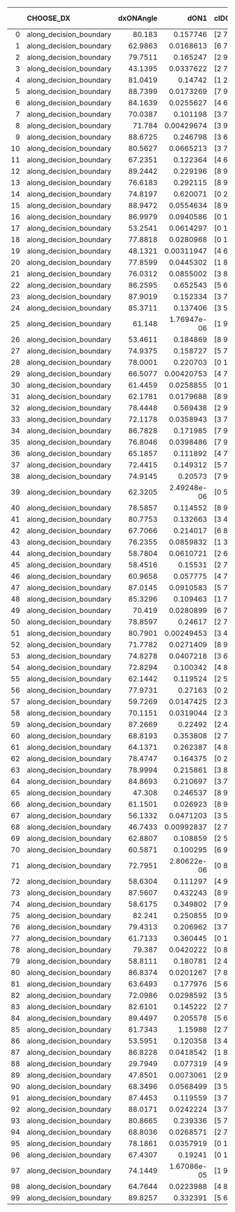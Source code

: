 |    | CHOOSE_DX               |   dxONAngle |        dON1 | cIDON1   |   dON_patch_1 |   nTON |         dON |   dxOFFAngle |       dOFF1 | cIDOFF1   |   dOFF_patch_1 |   nTOFF |        dOFF | SUCCESS   |   nExp |   dual_point_id |   subpoint_time_seconds |   total_execution_time |        logp |       dOFF/dON | Vote dOFF>dON   |
|---:|:------------------------|------------:|------------:|:---------|--------------:|-------:|------------:|-------------:|------------:|:----------|---------------:|--------:|------------:|:----------|-------:|----------------:|------------------------:|-----------------------:|------------:|---------------:|:----------------|
|  0 | along_decision_boundary |     80.183  | 0.157746    | [2 7]    |   0.157746    |      1 | 0.157746    |      80.9175 | 0.034214    | [2 7]     |    0.034214    |       1 | 0.034214    | False     |      1 |               1 |                2.28669  |                2.623   |  0          |     0.216893   | False           |
|  1 | along_decision_boundary |     62.9863 | 0.0168613   | [6 7]    |   0.0168613   |      1 | 0.0168613   |      72.254  | 0.107304    | [6 7]     |    0.107304    |       1 | 0.107304    | True      |      2 |               4 |                1.51483  |                5.82696 | -0.5        |     6.3639     | True            |
|  2 | along_decision_boundary |     79.7511 | 0.165247    | [2 9]    |   0.165247    |      1 | 0.165247    |      67.3669 | 0.0403052   | [2 9]     |    0.0403052   |       1 | 0.0403052   | False     |      3 |               8 |                1.86171  |               12.1666  | -0          |     0.24391    | False           |
|  3 | along_decision_boundary |     43.1395 | 0.0337622   | [2 7]    |   0.0337622   |      1 | 0.0337622   |      68.9454 | 0.120803    | [2 7]     |    0.120803    |       1 | 0.120803    | True      |      4 |               9 |                1.58237  |               13.7599  | -0.166667   |     3.57804    | True            |
|  4 | along_decision_boundary |     81.0419 | 0.14742     | [1 2]    |   0.14742     |      1 | 0.14742     |      83.3719 | 0.14302     | [0 2]     |    0.14302     |       1 | 0.14302     | False     |      5 |              13 |                2.44505  |               20.0881  | -0          |     0.970152   | False           |
|  5 | along_decision_boundary |     88.7399 | 0.0173269   | [7 9]    |   0.0173269   |      1 | 0.0173269   |      84.9363 | 0.0710332   | [7 9]     |    0.0710332   |       1 | 0.0710332   | True      |      6 |              17 |                1.07513  |               28.0291  | -0.1        |     4.0996     | True            |
|  6 | along_decision_boundary |     84.1639 | 0.0255627   | [4 6]    |   0.0255627   |      1 | 0.0255627   |      89.8096 | 0.0597819   | [4 6]     |    0.0597819   |       1 | 0.0597819   | True      |      7 |              21 |                1.241    |               37.2958  | -0          |     2.33863    | True            |
|  7 | along_decision_boundary |     70.0387 | 0.101198    | [3 7]    |   0.101198    |      1 | 0.101198    |      67.0767 | 0.226215    | [3 7]     |    0.226215    |       1 | 0.226215    | True      |      8 |              27 |                2.79207  |               45.7813  | -0.0714286  |     2.23536    | True            |
|  8 | along_decision_boundary |     71.784  | 0.00429674  | [3 9]    |   0.00429674  |      1 | 0.00429674  |      69.2868 | 0.263698    | [3 9]     |    0.263698    |       1 | 0.263698    | True      |      9 |              31 |                2.67026  |               52.0086  | -0.25       |    61.3716     | True            |
|  9 | along_decision_boundary |     88.6725 | 0.246798    | [3 6]    |   0.246798    |      1 | 0.246798    |      59.6073 | 0.177805    | [3 6]     |    0.177805    |       1 | 0.177805    | False     |     10 |              32 |                5.57402  |               57.5916  | -0.5        |     0.720449   | False           |
| 10 | along_decision_boundary |     80.5627 | 0.0665213   | [3 7]    |   0.0665213   |      1 | 0.0665213   |      66.8583 | 0.411651    | [3 7]     |    0.411651    |       1 | 0.411651    | True      |     11 |              33 |                2.61899  |               60.2175  | -0.2        |     6.18826    | True            |
| 11 | along_decision_boundary |     67.2351 | 0.122364    | [4 6]    |   0.122364    |      1 | 0.122364    |      68.9575 | 0.0260048   | [4 6]     |    0.0260048   |       1 | 0.0260048   | False     |     12 |              34 |                1.11452  |               61.339   | -0.409091   |     0.21252    | False           |
| 12 | along_decision_boundary |     89.2442 | 0.229196    | [8 9]    |   0.229196    |      1 | 0.229196    |      71.5079 | 0.411598    | [8 9]     |    0.411598    |       1 | 0.411598    | True      |     13 |              38 |                6.04     |               68.5877  | -0.166667   |     1.79584    | True            |
| 13 | along_decision_boundary |     76.6183 | 0.292115    | [8 9]    |   0.292115    |      1 | 0.292115    |      74.3793 | 0.275651    | [8 9]     |    0.275651    |       1 | 0.275651    | False     |     14 |              39 |                4.07483  |               72.6695  | -0.346154   |     0.943636   | False           |
| 14 | along_decision_boundary |     74.8197 | 0.620071    | [0 2]    |   0.620071    |      1 | 0.620071    |      70.789  | 0.055032    | [1 2]     |    0.055032    |       1 | 0.055032    | False     |     15 |              40 |                3.06236  |               75.7358  | -0.142857   |     0.0887511  | False           |
| 15 | along_decision_boundary |     88.9472 | 0.0554634   | [8 9]    |   0.0554634   |      1 | 0.0554634   |      76.991  | 0.425821    | [8 9]     |    0.425821    |       1 | 0.425821    | True      |     16 |              42 |                3.73303  |               81.6462  | -0.0333333  |     7.6775     | True            |
| 16 | along_decision_boundary |     86.9979 | 0.0940586   | [0 1]    |   0.0940586   |      1 | 0.0940586   |      82.3472 | 0.04035     | [0 1]     |    0.04035     |       1 | 0.04035     | False     |     17 |              43 |                1.46996  |               83.1232  | -0.125      |     0.428988   | False           |
| 17 | along_decision_boundary |     53.2541 | 0.0614297   | [0 1]    |   0.0614297   |      1 | 0.0614297   |      60.4522 | 0.0455875   | [0 1]     |    0.0455875   |       1 | 0.0455875   | False     |     18 |              47 |                2.01273  |               91.6025  | -0.0294118  |     0.742109   | False           |
| 18 | along_decision_boundary |     77.8818 | 0.0280968   | [0 1]    |   0.0280968   |      1 | 0.0280968   |      78.0109 | 0.0173923   | [0 1]     |    0.0173923   |       1 | 0.0173923   | False     |     19 |              48 |                1.40659  |               93.0175  | -0          |     0.619015   | False           |
| 19 | along_decision_boundary |     48.1321 | 0.00311947  | [4 6]    |   0.00311947  |      1 | 0.00311947  |      60.0247 | 0.871502    | [4 6]     |    0.871502    |       1 | 0.871502    | True      |     20 |              49 |                6.01051  |               99.034   | -0.0263158  |   279.375      | True            |
| 20 | along_decision_boundary |     77.8599 | 0.0445302   | [1 8]    |   0.0445302   |      1 | 0.0445302   |      78.9731 | 0.0774362   | [0 8]     |    0.0774362   |       1 | 0.0774362   | True      |     21 |              51 |                1.68125  |              101.971   | -0          |     1.73896    | True            |
| 21 | along_decision_boundary |     76.0312 | 0.0855002   | [3 8]    |   0.0855002   |      1 | 0.0855002   |      84.6679 | 0.0334105   | [3 8]     |    0.0334105   |       1 | 0.0334105   | False     |     22 |              52 |                1.91119  |              103.89    | -0.0238095  |     0.390765   | False           |
| 22 | along_decision_boundary |     86.2595 | 0.652543    | [5 6]    |   0.652543    |      1 | 0.652543    |      50.3343 | 0.382364    | [5 6]     |    0.382364    |       1 | 0.382364    | False     |     23 |              54 |                8.06617  |              116.022   | -0          |     0.58596    | False           |
| 23 | along_decision_boundary |     87.9019 | 0.152334    | [3 7]    |   0.152334    |      1 | 0.152334    |      81.8064 | 0.0260187   | [3 7]     |    0.0260187   |       1 | 0.0260187   | False     |     24 |              61 |                2.25422  |              130.171   | -0.0217391  |     0.170801   | False           |
| 24 | along_decision_boundary |     85.3711 | 0.137406    | [3 5]    |   0.137406    |      1 | 0.137406    |      80.0219 | 0.125364    | [3 5]     |    0.125364    |       1 | 0.125364    | False     |     25 |              63 |                2.0837   |              134.868   | -0.0833333  |     0.912366   | False           |
| 25 | along_decision_boundary |     61.148  | 1.76947e-06 | [1 9]    |   1.76947e-06 |      1 | 1.76947e-06 |      77.5178 | 0.0050033   | [0 9]     |    0.0050033   |       1 | 0.0050033   | True      |     26 |              66 |                1.032    |              135.993   | -0.18       |  2827.58       | True            |
| 26 | along_decision_boundary |     53.4611 | 0.184869    | [8 9]    |   0.184869    |      1 | 0.184869    |      51.7605 | 0.0326476   | [8 9]     |    0.0326476   |       1 | 0.0326476   | False     |     27 |              73 |                2.58234  |              140.544   | -0.0769231  |     0.176598   | False           |
| 27 | along_decision_boundary |     74.9375 | 0.158727    | [5 7]    |   0.158727    |      1 | 0.158727    |      75.368  | 0.227313    | [5 7]     |    0.227313    |       1 | 0.227313    | True      |     28 |              74 |                3.1704   |              143.723   | -0.166667   |     1.4321     | True            |
| 28 | along_decision_boundary |     78.0001 | 0.220703    | [0 1]    |   0.220703    |      1 | 0.220703    |      71.6592 | 0.0273565   | [0 1]     |    0.0273565   |       1 | 0.0273565   | False     |     29 |              75 |                2.8441   |              146.573   | -0.0714286  |     0.123952   | False           |
| 29 | along_decision_boundary |     66.5077 | 0.00420753  | [4 7]    |   0.00420753  |      1 | 0.00420753  |      73.7004 | 0.0255295   | [4 7]     |    0.0255295   |       1 | 0.0255295   | True      |     30 |              77 |                1.63524  |              148.277   | -0.155172   |     6.06758    | True            |
| 30 | along_decision_boundary |     61.4459 | 0.0258855   | [0 1]    |   0.0258855   |      1 | 0.0258855   |      61.3169 | 0.299434    | [0 1]     |    0.299434    |       1 | 0.299434    | True      |     31 |              79 |                3.35559  |              153.545   | -0.0666667  |    11.5676     | True            |
| 31 | along_decision_boundary |     62.1781 | 0.0179688   | [8 9]    |   0.0179688   |      1 | 0.0179688   |      72.6782 | 0.0741705   | [8 9]     |    0.0741705   |       1 | 0.0741705   | True      |     32 |              80 |                2.26635  |              155.821   | -0.016129   |     4.12774    | True            |
| 32 | along_decision_boundary |     78.4448 | 0.569438    | [2 9]    |   0.569438    |      1 | 0.569438    |      65.6957 | 0.279289    | [2 9]     |    0.279289    |       1 | 0.279289    | False     |     33 |              81 |                4.79807  |              160.63    | -0          |     0.490464   | False           |
| 33 | along_decision_boundary |     72.1178 | 0.0358943   | [3 7]    |   0.0358943   |      1 | 0.0358943   |      69.494  | 0.0594679   | [3 7]     |    0.0594679   |       1 | 0.0594679   | True      |     34 |              82 |                2.95013  |              163.585   | -0.0151515  |     1.65675    | True            |
| 34 | along_decision_boundary |     86.7828 | 0.171985    | [7 9]    |   0.171985    |      1 | 0.171985    |      85.4822 | 0.201558    | [7 9]     |    0.201558    |       1 | 0.201558    | True      |     35 |              83 |                4.21581  |              167.807   | -0          |     1.17195    | True            |
| 35 | along_decision_boundary |     76.8046 | 0.0398486   | [7 9]    |   0.0398486   |      1 | 0.0398486   |      86.6239 | 0.0310553   | [7 9]     |    0.0310553   |       1 | 0.0310553   | False     |     36 |              85 |                1.20091  |              170.232   | -0.0142857  |     0.779332   | False           |
| 36 | along_decision_boundary |     65.1857 | 0.111892    | [4 7]    |   0.111892    |      1 | 0.111892    |      69.6512 | 0.20793     | [4 7]     |    0.20793     |       1 | 0.20793     | True      |     37 |              86 |                3.76893  |              174.009   | -0          |     1.85832    | True            |
| 37 | along_decision_boundary |     72.4415 | 0.149312    | [5 7]    |   0.149312    |      1 | 0.149312    |      77.2754 | 0.133349    | [5 7]     |    0.133349    |       1 | 0.133349    | False     |     38 |              89 |                1.72252  |              175.818   | -0.0135135  |     0.893091   | False           |
| 38 | along_decision_boundary |     74.9145 | 0.20573     | [7 9]    |   0.20573     |      1 | 0.20573     |      71.3154 | 0.154961    | [7 9]     |    0.154961    |       1 | 0.154961    | False     |     39 |              90 |                4.89371  |              180.719   | -0          |     0.753223   | False           |
| 39 | along_decision_boundary |     62.3205 | 2.49248e-06 | [0 5]    |   2.49248e-06 |      1 | 2.49248e-06 |      82.7467 | 0.0463553   | [1 5]     |    0.0463553   |       1 | 0.0463553   | True      |     40 |              92 |                1.28485  |              182.058   | -0.0128205  | 18598.1        | True            |
| 40 | along_decision_boundary |     78.5857 | 0.114552    | [8 9]    |   0.114552    |      1 | 0.114552    |      70.0955 | 0.559097    | [8 9]     |    0.559097    |       1 | 0.559097    | True      |     41 |              93 |                7.53008  |              189.594   | -0          |     4.88071    | True            |
| 41 | along_decision_boundary |     80.7753 | 0.132663    | [3 4]    |   0.132663    |      1 | 0.132663    |      71.8286 | 0.166176    | [3 4]     |    0.166176    |       1 | 0.166176    | True      |     42 |              96 |                1.80162  |              196.728   | -0.0121951  |     1.25262    | True            |
| 42 | along_decision_boundary |     67.7066 | 0.214017    | [6 8]    |   0.214017    |      1 | 0.214017    |      66.0116 | 0.077233    | [6 8]     |    0.077233    |       1 | 0.077233    | False     |     43 |              98 |                1.95615  |              198.738   | -0.047619   |     0.360873   | False           |
| 43 | along_decision_boundary |     76.2355 | 0.0859832   | [1 3]    |   0.0859832   |      1 | 0.0859832   |      86.9461 | 0.156639    | [0 3]     |    0.156639    |       1 | 0.156639    | True      |     44 |              99 |                3.83662  |              202.582   | -0.0116279  |     1.82173    | True            |
| 44 | along_decision_boundary |     58.7804 | 0.0610721   | [2 6]    |   0.0610721   |      1 | 0.0610721   |      78.8375 | 0.0385801   | [2 6]     |    0.0385801   |       1 | 0.0385801   | False     |     45 |             101 |                1.40337  |              204.049   | -0.0454545  |     0.631715   | False           |
| 45 | along_decision_boundary |     58.4516 | 0.15531     | [2 7]    |   0.15531     |      1 | 0.15531     |      67.8077 | 0.161925    | [2 7]     |    0.161925    |       1 | 0.161925    | True      |     46 |             102 |                3.58773  |              207.647   | -0.0111111  |     1.04259    | True            |
| 46 | along_decision_boundary |     60.9658 | 0.057775    | [4 7]    |   0.057775    |      1 | 0.057775    |      61.5483 | 0.150119    | [4 7]     |    0.150119    |       1 | 0.150119    | True      |     47 |             104 |                2.43029  |              212.871   | -0.0434783  |     2.59833    | True            |
| 47 | along_decision_boundary |     87.0145 | 0.0910583   | [5 7]    |   0.0910583   |      1 | 0.0910583   |      74.4698 | 0.0249861   | [5 7]     |    0.0249861   |       1 | 0.0249861   | False     |     48 |             105 |                1.29887  |              214.178   | -0.0957447  |     0.274396   | False           |
| 48 | along_decision_boundary |     85.3296 | 0.109463    | [1 7]    |   0.109463    |      1 | 0.109463    |      80.9172 | 0.107533    | [0 7]     |    0.107533    |       1 | 0.107533    | False     |     49 |             108 |                2.97714  |              223.871   | -0.0416667  |     0.982368   | False           |
| 49 | along_decision_boundary |     70.419  | 0.0280899   | [6 7]    |   0.0280899   |      1 | 0.0280899   |      77.0606 | 0.10038     | [6 7]     |    0.10038     |       1 | 0.10038     | True      |     50 |             110 |                3.89044  |              227.796   | -0.0102041  |     3.57354    | True            |
| 50 | along_decision_boundary |     78.8597 | 0.24617     | [2 7]    |   0.24617     |      1 | 0.24617     |      83.2451 | 0.044506    | [2 7]     |    0.044506    |       1 | 0.044506    | False     |     51 |             113 |                2.78577  |              237.941   | -0.04       |     0.180794   | False           |
| 51 | along_decision_boundary |     80.7901 | 0.00249453  | [3 4]    |   0.00249453  |      1 | 0.00249453  |      87.9308 | 0.0461565   | [3 4]     |    0.0461565   |       1 | 0.0461565   | True      |     52 |             114 |                2.2371   |              240.187   | -0.00980392 |    18.5031     | True            |
| 52 | along_decision_boundary |     71.7782 | 0.0271409   | [8 9]    |   0.0271409   |      1 | 0.0271409   |      84.1609 | 0.0115424   | [8 9]     |    0.0115424   |       1 | 0.0115424   | False     |     53 |             115 |                0.897579 |              241.092   | -0.0384615  |     0.425276   | False           |
| 53 | along_decision_boundary |     74.8278 | 0.0407218   | [3 6]    |   0.0407218   |      1 | 0.0407218   |      82.4398 | 0.325004    | [3 6]     |    0.325004    |       1 | 0.325004    | True      |     54 |             116 |                3.44336  |              244.543   | -0.00943396 |     7.98107    | True            |
| 54 | along_decision_boundary |     72.8294 | 0.100342    | [4 8]    |   0.100342    |      1 | 0.100342    |      67.7164 | 0.484159    | [4 8]     |    0.484159    |       1 | 0.484159    | True      |     55 |             117 |                2.04265  |              246.59    | -0.037037   |     4.82506    | True            |
| 55 | along_decision_boundary |     62.1442 | 0.119524    | [2 5]    |   0.119524    |      1 | 0.119524    |      84.8211 | 0.00799886  | [2 5]     |    0.00799886  |       1 | 0.00799886  | False     |     56 |             124 |                1.9822   |              255.508   | -0.0818182  |     0.0669228  | False           |
| 56 | along_decision_boundary |     77.9731 | 0.27163     | [0 2]    |   0.27163     |      1 | 0.27163     |      70.102  | 0.178729    | [1 2]     |    0.178729    |       1 | 0.178729    | False     |     57 |             126 |                4.45613  |              260.026   | -0.0357143  |     0.657989   | False           |
| 57 | along_decision_boundary |     59.7269 | 0.0147425   | [2 3]    |   0.0147425   |      1 | 0.0147425   |      66.4094 | 0.049532    | [2 3]     |    0.049532    |       1 | 0.049532    | True      |     58 |             129 |                1.37708  |              266.62    | -0.00877193 |     3.35981    | True            |
| 58 | along_decision_boundary |     70.1151 | 0.0319044   | [2 3]    |   0.0319044   |      1 | 0.0319044   |      78.5568 | 0.184703    | [2 3]     |    0.184703    |       1 | 0.184703    | True      |     59 |             130 |                2.73275  |              269.361   | -0.0344828  |     5.78926    | True            |
| 59 | along_decision_boundary |     87.2669 | 0.22492     | [2 4]    |   0.22492     |      1 | 0.22492     |      64.2661 | 0.00700132  | [2 4]     |    0.00700132  |       1 | 0.00700132  | False     |     60 |             132 |                2.59463  |              271.999   | -0.0762712  |     0.031128   | False           |
| 60 | along_decision_boundary |     68.8193 | 0.353808    | [2 7]    |   0.353808    |      1 | 0.353808    |      54.5395 | 0.0406811   | [2 7]     |    0.0406811   |       1 | 0.0406811   | False     |     61 |             134 |                4.04185  |              276.087   | -0.0333333  |     0.114981   | False           |
| 61 | along_decision_boundary |     64.1371 | 0.262387    | [4 8]    |   0.262387    |      1 | 0.262387    |      78.504  | 0.0261893   | [4 8]     |    0.0261893   |       1 | 0.0261893   | False     |     62 |             136 |                2.61273  |              281.024   | -0.00819672 |     0.0998117  | False           |
| 62 | along_decision_boundary |     78.4747 | 0.164375    | [0 2]    |   0.164375    |      1 | 0.164375    |      86.8041 | 0.0248432   | [1 2]     |    0.0248432   |       1 | 0.0248432   | False     |     63 |             138 |                1.7866   |              286.791   | -0          |     0.151138   | False           |
| 63 | along_decision_boundary |     78.9994 | 0.215861    | [3 8]    |   0.215861    |      1 | 0.215861    |      67.6162 | 0.00143724  | [3 8]     |    0.00143724  |       1 | 0.00143724  | False     |     64 |             139 |                2.06881  |              288.875   | -0.00793651 |     0.00665816 | False           |
| 64 | along_decision_boundary |     84.8693 | 0.210697    | [3 7]    |   0.210697    |      1 | 0.210697    |      72.6724 | 0.0554968   | [3 7]     |    0.0554968   |       1 | 0.0554968   | False     |     65 |             143 |                2.97265  |              298.484   | -0.03125    |     0.263397   | False           |
| 65 | along_decision_boundary |     47.308  | 0.246537    | [8 9]    |   0.246537    |      1 | 0.246537    |      50.4072 | 0.272948    | [8 9]     |    0.272948    |       1 | 0.272948    | True      |     66 |             144 |                3.73655  |              302.229   | -0.0692308  |     1.10713    | True            |
| 66 | along_decision_boundary |     61.1501 | 0.026923    | [8 9]    |   0.026923    |      1 | 0.026923    |      73.9655 | 0.212662    | [8 9]     |    0.212662    |       1 | 0.212662    | True      |     67 |             146 |                2.28824  |              304.566   | -0.030303   |     7.89891    | True            |
| 67 | along_decision_boundary |     56.1332 | 0.0471203   | [3 5]    |   0.0471203   |      1 | 0.0471203   |      60.1809 | 0.354876    | [3 5]     |    0.354876    |       1 | 0.354876    | True      |     68 |             147 |                3.55921  |              308.132   | -0.00746269 |     7.53127    | True            |
| 68 | along_decision_boundary |     46.7433 | 0.00992837  | [2 7]    |   0.00992837  |      1 | 0.00992837  |      66.8904 | 0.0572708   | [2 7]     |    0.0572708   |       1 | 0.0572708   | True      |     69 |             149 |                1.08728  |              309.267   | -0          |     5.7684     | True            |
| 69 | along_decision_boundary |     62.8807 | 0.108859    | [2 5]    |   0.108859    |      1 | 0.108859    |      76.789  | 0.0500872   | [2 5]     |    0.0500872   |       1 | 0.0500872   | False     |     70 |             151 |                1.89661  |              312.666   | -0.00724638 |     0.460113   | False           |
| 70 | along_decision_boundary |     60.5871 | 0.100295    | [6 9]    |   0.100295    |      1 | 0.100295    |      57.3339 | 0.0433841   | [6 9]     |    0.0433841   |       1 | 0.0433841   | False     |     71 |             153 |                2.75339  |              315.482   | -0          |     0.432564   | False           |
| 71 | along_decision_boundary |     72.7951 | 2.80622e-06 | [0 8]    |   2.80622e-06 |      1 | 2.80622e-06 |      85.7052 | 0.0125929   | [1 8]     |    0.0125929   |       1 | 0.0125929   | True      |     72 |             154 |                1.30073  |              316.791   | -0.00704225 |  4487.52       | True            |
| 72 | along_decision_boundary |     58.6304 | 0.111297    | [4 9]    |   0.111297    |      1 | 0.111297    |      63.6868 | 0.03628     | [4 9]     |    0.03628     |       1 | 0.03628     | False     |     73 |             157 |                1.49328  |              321.933   | -0          |     0.325976   | False           |
| 73 | along_decision_boundary |     87.5607 | 0.432243    | [8 9]    |   0.432243    |      1 | 0.432243    |      60.7795 | 0.798857    | [8 9]     |    0.798857    |       1 | 0.798857    | True      |     74 |             158 |                8.82751  |              330.765   | -0.00684932 |     1.84817    | True            |
| 74 | along_decision_boundary |     58.6175 | 0.349802    | [7 9]    |   0.349802    |      1 | 0.349802    |      54.0455 | 0.189624    | [7 9]     |    0.189624    |       1 | 0.189624    | False     |     75 |             159 |                3.34902  |              334.123   | -0          |     0.54209    | False           |
| 75 | along_decision_boundary |     82.241  | 0.250855    | [0 9]    |   0.250855    |      1 | 0.250855    |      61.3991 | 0.0299982   | [1 9]     |    0.0299982   |       1 | 0.0299982   | False     |     76 |             160 |                2.94604  |              337.076   | -0.00666667 |     0.119584   | False           |
| 76 | along_decision_boundary |     79.4313 | 0.206962    | [3 7]    |   0.206962    |      1 | 0.206962    |      78.7922 | 0.120006    | [3 7]     |    0.120006    |       1 | 0.120006    | False     |     77 |             163 |                2.66189  |              339.823   | -0.0263158  |     0.579846   | False           |
| 77 | along_decision_boundary |     61.7133 | 0.360445    | [0 1]    |   0.360445    |      1 | 0.360445    |      70.2778 | 0.404022    | [0 1]     |    0.404022    |       1 | 0.404022    | True      |     78 |             166 |                3.53869  |              346.684   | -0.0584416  |     1.1209     | True            |
| 78 | along_decision_boundary |     79.387  | 0.0420222   | [0 8]    |   0.0420222   |      1 | 0.0420222   |      79.7596 | 0.0806381   | [1 8]     |    0.0806381   |       1 | 0.0806381   | True      |     79 |             167 |                2.26053  |              348.95    | -0.025641   |     1.91894    | True            |
| 79 | along_decision_boundary |     58.8111 | 0.180781    | [2 4]    |   0.180781    |      1 | 0.180781    |      55.8863 | 0.121653    | [2 4]     |    0.121653    |       1 | 0.121653    | False     |     80 |             169 |                3.30294  |              352.322   | -0.00632911 |     0.672929   | False           |
| 80 | along_decision_boundary |     86.8374 | 0.0201267   | [7 8]    |   0.0201267   |      1 | 0.0201267   |      80.563  | 0.0215542   | [7 8]     |    0.0215542   |       1 | 0.0215542   | True      |     81 |             173 |                1.50476  |              356.443   | -0.025      |     1.07092    | True            |
| 81 | along_decision_boundary |     63.6493 | 0.177976    | [5 6]    |   0.177976    |      1 | 0.177976    |      81.5993 | 0.388894    | [5 6]     |    0.388894    |       1 | 0.388894    | True      |     82 |             174 |                4.60252  |              361.055   | -0.00617284 |     2.18509    | True            |
| 82 | along_decision_boundary |     72.0986 | 0.0298592   | [3 5]    |   0.0298592   |      1 | 0.0298592   |      83.5255 | 0.0833565   | [3 5]     |    0.0833565   |       1 | 0.0833565   | True      |     83 |             175 |                1.79478  |              362.857   | -0          |     2.79165    | True            |
| 83 | along_decision_boundary |     82.6101 | 0.145222    | [2 7]    |   0.145222    |      1 | 0.145222    |      75.809  | 0.00533238  | [2 7]     |    0.00533238  |       1 | 0.00533238  | False     |     84 |             178 |                2.40387  |              372.098   | -0.0060241  |     0.0367189  | False           |
| 84 | along_decision_boundary |     89.4497 | 0.205578    | [5 6]    |   0.205578    |      1 | 0.205578    |      78.7814 | 0.256453    | [5 6]     |    0.256453    |       1 | 0.256453    | True      |     85 |             179 |                3.1308   |              375.238   | -0          |     1.24747    | True            |
| 85 | along_decision_boundary |     81.7343 | 1.15988     | [2 7]    |   1.15988     |      1 | 1.15988     |      65.3253 | 0.025363    | [2 7]     |    0.025363    |       1 | 0.025363    | False     |     86 |             183 |                4.52536  |              379.881   | -0.00588235 |     0.0218669  | False           |
| 86 | along_decision_boundary |     53.5951 | 0.120358    | [3 4]    |   0.120358    |      1 | 0.120358    |      64.2378 | 0.313569    | [3 4]     |    0.313569    |       1 | 0.313569    | True      |     87 |             185 |                3.32289  |              390.905   | -0          |     2.6053     | True            |
| 87 | along_decision_boundary |     86.8228 | 0.0418542   | [1 8]    |   0.0418542   |      1 | 0.0418542   |      88.8566 | 0.165743    | [0 8]     |    0.165743    |       1 | 0.165743    | True      |     88 |             187 |                2.43325  |              394.951   | -0.00574713 |     3.96001    | True            |
| 88 | along_decision_boundary |     29.7949 | 0.077319    | [4 9]    |   0.077319    |      1 | 0.077319    |      41.7121 | 0.000566012 | [4 9]     |    0.000566012 |       1 | 0.000566012 | False     |     89 |             188 |                1.30985  |              396.27    | -0.0227273  |     0.00732047 | False           |
| 89 | along_decision_boundary |     47.8501 | 0.0073061   | [2 9]    |   0.0073061   |      1 | 0.0073061   |      76.8667 | 0.117265    | [2 9]     |    0.117265    |       1 | 0.117265    | True      |     90 |             189 |                3.23673  |              399.512   | -0.00561798 |    16.0503     | True            |
| 90 | along_decision_boundary |     68.3496 | 0.0568499   | [3 5]    |   0.0568499   |      1 | 0.0568499   |      58.9422 | 0.394996    | [3 5]     |    0.394996    |       1 | 0.394996    | True      |     91 |             190 |                3.33735  |              402.855   | -0.0222222  |     6.94806    | True            |
| 91 | along_decision_boundary |     87.4453 | 0.119559    | [3 7]    |   0.119559    |      1 | 0.119559    |      81.3746 | 0.05109     | [3 7]     |    0.05109     |       1 | 0.05109     | False     |     92 |             193 |                1.81598  |              404.771   | -0.0494505  |     0.427321   | False           |
| 92 | along_decision_boundary |     88.0171 | 0.0242224   | [3 7]    |   0.0242224   |      1 | 0.0242224   |      79.8815 | 0.0352962   | [3 7]     |    0.0352962   |       1 | 0.0352962   | True      |     93 |             195 |                2.32984  |              407.151   | -0.0217391  |     1.45717    | True            |
| 93 | along_decision_boundary |     80.8665 | 0.239336    | [5 7]    |   0.239336    |      1 | 0.239336    |      58.8625 | 0.0980951   | [5 7]     |    0.0980951   |       1 | 0.0980951   | False     |     94 |             196 |                3.63439  |              410.795   | -0.0483871  |     0.409863   | False           |
| 94 | along_decision_boundary |     68.8036 | 0.0268571   | [2 7]    |   0.0268571   |      1 | 0.0268571   |      76.242  | 0.0546304   | [2 7]     |    0.0546304   |       1 | 0.0546304   | True      |     95 |             198 |                1.1756   |              412.027   | -0.0212766  |     2.03412    | True            |
| 95 | along_decision_boundary |     78.1861 | 0.0357919   | [0 1]    |   0.0357919   |      1 | 0.0357919   |      72.1496 | 0.323838    | [0 1]     |    0.323838    |       1 | 0.323838    | True      |     96 |             200 |                3.34102  |              416.854   | -0.0473684  |     9.0478     | True            |
| 96 | along_decision_boundary |     67.4307 | 0.19241     | [0 1]    |   0.19241     |      1 | 0.19241     |      62.4243 | 0.229616    | [0 1]     |    0.229616    |       1 | 0.229616    | True      |     97 |             201 |                4.36534  |              421.227   | -0.0833333  |     1.19337    | True            |
| 97 | along_decision_boundary |     74.1449 | 1.67086e-05 | [1 9]    |   1.67086e-05 |      1 | 1.67086e-05 |      86.4604 | 0.0213872   | [0 9]     |    0.0213872   |       1 | 0.0213872   | True      |     98 |             208 |                1.27012  |              422.769   | -0.128866   |  1280.01       | True            |
| 98 | along_decision_boundary |     64.7644 | 0.0223988   | [4 8]    |   0.0223988   |      1 | 0.0223988   |      69.571  | 0.183087    | [4 8]     |    0.183087    |       1 | 0.183087    | True      |     99 |             209 |                2.63708  |              425.416   | -0.183673   |     8.17396    | True            |
| 99 | along_decision_boundary |     89.8257 | 0.332391    | [5 6]    |   0.332391    |      1 | 0.332391    |      54.9235 | 0.218476    | [5 6]     |    0.218476    |       1 | 0.218476    | False     |    100 |             211 |                2.49283  |              427.958   | -0.247475   |     0.657286   | False           |